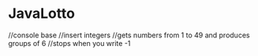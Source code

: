 # JavaLotto
//console base 
//insert integers
//gets numbers from 1 to 49 and produces groups of 6
//stops when you write -1
